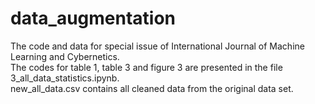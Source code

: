 # data_augmentation

The code and data for special issue of International Journal of Machine Learning and Cybernetics.   
The codes for table 1, table 3 and figure 3  are presented in the file  3_all_data_statistics.ipynb.  
new_all_data.csv contains all cleaned data from the original data set.
